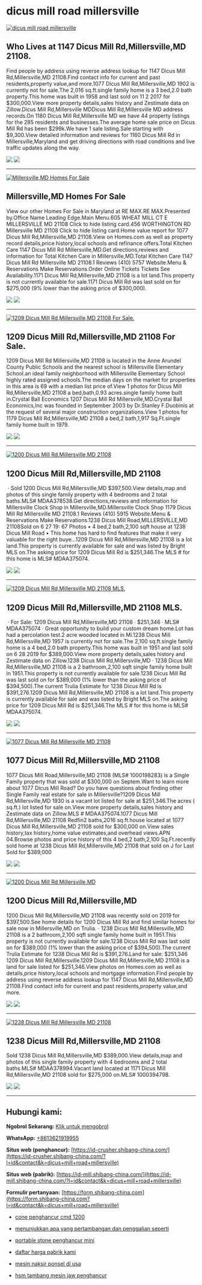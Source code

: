 # dicus mill road millersville

<a href="https://swt.shibang-china.com/?l=id&img&k=dicus+mill+road+millersville" target="_blank">![dicus mill road millersville](http://static.shibang-china.com/all-800x300/1086.jpg)</a>

## Who Lives at 1147 Dicus Mill Rd,Millersville,MD 21108.
Find people by address using reverse address lookup for 1147 Dicus Mill Rd,Millersville,MD 21108.Find contact info for current and past residents,property value,and more.1077 Dicus Mill Rd,Millersville,MD 1902 is currently not for sale.The 2,016 sq.ft.single family home is a 3 bed,2.0 bath property.This home was built in 1958 and last sold on 11 2 2017 for $300,000.View more property details,sales history and Zestimate data on Zillow.Dicus Mill Rd,Millersville MDDicus Mill Rd,Millersville MD address records.On 1180 Dicus Mill Rd,Millersville MD we have 44 property listings for the 285 residents and businesses.The average home sale price on Dicus Mill Rd has been $299k.We have 1 sale listing.Sale starting with $9,300.View detailed information and reviews for 1160 Dicus Mill Rd in Millersville,Maryland and get driving directions with road conditions and live traffic updates along the way.


<a href="https://whatsapp.shibangsoft.com/WhatsApp.php" target="_blank" title="WhatsApp">![](http://static.shibang-china.com/icon/whatsapp.png)</a> <a href="https://swt.shibang-china.com/?l=id&icon&k=dicus+mill+road+millersville" target="_blank">![](http://static.shibang-china.com/icon/chat-id.png)</a>

---

<a href="https://swt.shibang-china.com/?l=id&img&k=dicus+mill+road+millersville" target="_blank">![Millersville,MD Homes For Sale](http://static.shibang-china.com/all-800x300/1140.jpg)</a>

## Millersville,MD Homes For Sale
View our other Homes For Sale in Maryland at RE MAX.RE MAX.Presented by.Office Name Leading Edge.Main Menu.605 WHEAT MILL CT E MILLERSVILLE MD 21108 Click to hide listing card.456 WORTHINGTON RD Millersville MD 21108 Click to hide listing card.Home value report for 1077 Dicus Mill Rd,Millersville,MD 21108.View on Homes.com as well as property record details,price history,local schools and refinance offers.Total Kitchen Care 1147 Dicus Mill Rd Millersville,MD.Get directions,reviews and information for Total Kitchen Care in Millersville,MD.Total Kitchen Care 1147 Dicus Mill Rd Millersville MD 21108.1 Reviews (410) 5757 Website.Menu &amp; Reservations Make Reservations.Order Online Tickets Tickets See Availability.1171 Dicus Mill Rd,Millersville,MD 21108 is a lot land.This property is not currently available for sale.1171 Dicus Mill Rd was last sold on for $275,000 (9% lower than the asking price of $300,000).


<a href="https://whatsapp.shibangsoft.com/WhatsApp.php" target="_blank" title="WhatsApp">![](http://static.shibang-china.com/icon/whatsapp.png)</a> <a href="https://swt.shibang-china.com/?l=id&icon&k=dicus+mill+road+millersville" target="_blank">![](http://static.shibang-china.com/icon/chat-id.png)</a>

---

<a href="https://swt.shibang-china.com/?l=id&img&k=dicus+mill+road+millersville" target="_blank">![1209 Dicus Mill Rd,Millersville,MD 21108 For Sale.](http://static.shibang-china.com/all-800x300/1475.jpg)</a>

## 1209 Dicus Mill Rd,Millersville,MD 21108 For Sale.
1209 Dicus Mill Rd Millersville,MD 21108 is located in the Anne Arundel County Public Schools and the nearest school is Millersville Elementary School.an ideal family neighborhood with Millersville Elementary School highly rated assigned schools.The median days on the market for properties in this area is 69 with a median list price of.View 1 photos for Dicus Mill Rd,Millersville,MD 21108 a bed,bath,0.93 acres.single family home built in.Crystal Ball Economics 1207 Dicus Mill Rd Millersville,MD.Crystal Ball Economics,Inc was founded in September 2003 by Dr.Stanley F.Duobinis at the request of several major construction organizations.View 1 photos for 1179 Dicus Mill Rd,Millersville,MD 21108 a bed,2 bath,1,917 Sq.Ft.single family home built in 1979.


<a href="https://whatsapp.shibangsoft.com/WhatsApp.php" target="_blank" title="WhatsApp">![](http://static.shibang-china.com/icon/whatsapp.png)</a> <a href="https://swt.shibang-china.com/?l=id&icon&k=dicus+mill+road+millersville" target="_blank">![](http://static.shibang-china.com/icon/chat-id.png)</a>

---

<a href="https://swt.shibang-china.com/?l=id&img&k=dicus+mill+road+millersville" target="_blank">![1200 Dicus Mill Rd,Millersville,MD 21108](http://static.shibang-china.com/all-800x300/164.jpg)</a>

## 1200 Dicus Mill Rd,Millersville,MD 21108
&nbsp;&#0183;&#32;Sold 1200 Dicus Mill Rd,Millersville,MD $397,500.View details,map and photos of this single family property with 4 bedrooms and 2 total baths.MLS# MDAA378538.Get directions,reviews and information for Millersville Clock Shop in Millersville,MD.Millersville Clock Shop 1179 Dicus Mill Rd Millersville MD 21108.1 Reviews (410) 5915 Website.Menu &amp; Reservations Make Reservations.1238 Dicus Mill Road,MILLERSVILLE,MD 21108Sold on 6 27 19: 67 Photos • 4 bed,2 bath,2,100 sqft house at 1238 Dicus Mill Road • This home has hard to find features that make it very valuable for the right buye…1209 Dicus Mill Rd,Millersville,MD 21108 is a lot land.This property is currently available for sale and was listed by Bright MLS on.The asking price for 1209 Dicus Mill Rd is $251,346.The MLS # for this home is MLS# MDAA375074.


<a href="https://whatsapp.shibangsoft.com/WhatsApp.php" target="_blank" title="WhatsApp">![](http://static.shibang-china.com/icon/whatsapp.png)</a> <a href="https://swt.shibang-china.com/?l=id&icon&k=dicus+mill+road+millersville" target="_blank">![](http://static.shibang-china.com/icon/chat-id.png)</a>

---

<a href="https://swt.shibang-china.com/?l=id&img&k=dicus+mill+road+millersville" target="_blank">![1209 Dicus Mill Rd,Millersville,MD 21108 MLS.](http://static.shibang-china.com/all-800x300/338.jpg)</a>

## 1209 Dicus Mill Rd,Millersville,MD 21108 MLS.
&nbsp;&#0183;&#32;For Sale: 1209 Dicus Mill Rd,Millersville,MD 21108 ∙ $251,346 ∙ MLS# MDAA375074 ∙ Great opportunity to build your custom dream home.Lot has had a percolation test.2 acre wooded located in Mi.1238 Dicus Mill Rd,Millersville,MD 1957 is currently not for sale.The 2,100 sq.ft.single family home is a 4 bed,2.0 bath property.This home was built in 1951 and last sold on 6 28 2019 for $389,000.View more property details,sales history and Zestimate data on Zillow.1238 Dicus Mill Rd,Millersville,MD&nbsp;&#0183;&#32;1238 Dicus Mill Rd,Millersville,MD 21108 is a 2 bathroom,2,100 sqft single family home built in 1951.This property is not currently available for sale.1238 Dicus Mill Rd was last sold on for $389,000 (1% lower than the asking price of $394,500).The current Trulia Estimate for 1238 Dicus Mill Rd is $391,276.1209 Dicus Mill Rd,Millersville,MD 21108 is a lot land.This property is currently available for sale and was listed by Bright MLS on.The asking price for 1209 Dicus Mill Rd is $251,346.The MLS # for this home is MLS# MDAA375074.


<a href="https://whatsapp.shibangsoft.com/WhatsApp.php" target="_blank" title="WhatsApp">![](http://static.shibang-china.com/icon/whatsapp.png)</a> <a href="https://swt.shibang-china.com/?l=id&icon&k=dicus+mill+road+millersville" target="_blank">![](http://static.shibang-china.com/icon/chat-id.png)</a>

---

<a href="https://swt.shibang-china.com/?l=id&img&k=dicus+mill+road+millersville" target="_blank">![1077 Dicus Mill Rd,Millersville,MD 21108](http://static.shibang-china.com/all-800x300/339.jpg)</a>

## 1077 Dicus Mill Rd,Millersville,MD 21108
1077 Dicus Mill Road,Millersville,MD 21108 (MLS# 1000198283) is a Single Family property that was sold at $300,000 on Septem.Want to learn more about 1077 Dicus Mill Road? Do you have questions about finding other Single Family real estate for sale in Millersville?1209 Dicus Mill Rd,Millersville,MD 1930 is a vacant lot listed for sale at $251,346.The acres ( sq.ft.) lot listed for sale on.View more property details,sales history and Zestimate data on Zillow.MLS # MDAA375074.1077 Dicus Mill Rd,Millersville,MD 21108 Redfin2 baths,2016 sq.ft.house located at 1077 Dicus Mill Rd,Millersville,MD 21108 sold for $300,000 on.View sales history,tax history,home value estimates,and overhead views.APN 04.Browse photos and price history of this 4 bed,2 bath,2,100 Sq.Ft.recently sold home at 1238 Dicus Mill Rd,Millersville,MD 21108 that sold on J for Last Sold for $389,000


<a href="https://whatsapp.shibangsoft.com/WhatsApp.php" target="_blank" title="WhatsApp">![](http://static.shibang-china.com/icon/whatsapp.png)</a> <a href="https://swt.shibang-china.com/?l=id&icon&k=dicus+mill+road+millersville" target="_blank">![](http://static.shibang-china.com/icon/chat-id.png)</a>

---

<a href="https://swt.shibang-china.com/?l=id&img&k=dicus+mill+road+millersville" target="_blank">![1200 Dicus Mill Rd,Millersville,MD](http://static.shibang-china.com/all-800x300/1059.jpg)</a>

## 1200 Dicus Mill Rd,Millersville,MD
1200 Dicus Mill Rd,Millersville,MD 21108 was recently sold on 2019 for $397,500.See home details for 1200 Dicus Mill Rd and find similar homes for sale now in Millersville,MD on Trulia.&nbsp;&#0183;&#32;1238 Dicus Mill Rd,Millersville,MD 21108 is a 2 bathroom,2,100 sqft single family home built in 1951.This property is not currently available for sale.1238 Dicus Mill Rd was last sold on for $389,000 (1% lower than the asking price of $394,500).The current Trulia Estimate for 1238 Dicus Mill Rd is $391,276.Land for sale: $251,346 1209 Dicus Mill Rd,Millersville.1209 Dicus Mill Rd,Millersville,MD 21108 is a land for sale listed for $251,346.View photos on Homes.com as well as details,price history,local schools and mortgage information.Find people by address using reverse address lookup for 1147 Dicus Mill Rd,Millersville,MD 21108.Find contact info for current and past residents,property value,and more.


<a href="https://whatsapp.shibangsoft.com/WhatsApp.php" target="_blank" title="WhatsApp">![](http://static.shibang-china.com/icon/whatsapp.png)</a> <a href="https://swt.shibang-china.com/?l=id&icon&k=dicus+mill+road+millersville" target="_blank">![](http://static.shibang-china.com/icon/chat-id.png)</a>

---

<a href="https://swt.shibang-china.com/?l=id&img&k=dicus+mill+road+millersville" target="_blank">![1238 Dicus Mill Rd,Millersville,MD 21108](http://static.shibang-china.com/all-800x300/1496.jpg)</a>

## 1238 Dicus Mill Rd,Millersville,MD 21108
Sold 1238 Dicus Mill Rd,Millersville,MD $389,000.View details,map and photos of this single family property with 4 bedrooms and 2 total baths.MLS# MDAA378994.Vacant land located at 1171 Dicus Mill Rd,Millersville,MD 21108 sold for $275,000 on.MLS# 1000394798.

<a href="https://whatsapp.shibangsoft.com/WhatsApp.php" target="_blank" title="WhatsApp">![](http://static.shibang-china.com/icon/whatsapp.png)</a> <a href="https://swt.shibang-china.com/?l=id&icon&k=dicus+mill+road+millersville" target="_blank">![](http://static.shibang-china.com/icon/chat-id.png)</a>

---
## Hubungi kami:

**Ngobrol Sekarang:** [Klik untuk mengobrol](https://swt.shibang-china.com?l=id&contact&k=dicus+mill+road+millersville)

**WhatsApp:**  [+8613621919955](https://whatsapp.shibangsoft.com/WhatsApp.php)

**Situs web (penghancur):** [https://id-crusher.shibang-china.com/](https://id-crusher.shibang-china.com/?l=id&contact&k=dicus+mill+road+millersville)

**Situs web (pabrik):** [https://id-mill.shibang-china.com/](https://id-mill.shibang-china.com/?l=id&contact&k=dicus+mill+road+millersville)

**Formulir pertanyaan:** [https://form.shibang-china.com](https://form.shibang-china.com?l=id&contact&k=dicus+mill+road+millersville)

* [cone penghancur cmd 1200](../42/cone%20penghancur%20cmd%201200.md)

* [menunjukkan apa yang pertambangan dan penggalian seperti](../47/menunjukkan%20apa%20yang%20pertambangan%20dan%20penggalian%20seperti.md)

* [portable stone penghancur mini](../43/portable%20stone%20penghancur%20mini.md)

* [daftar harga pabrik kami](../49/daftar%20harga%20pabrik%20kami.md)

* [mesin naksir ponsel di usa](../42/mesin%20naksir%20ponsel%20di%20usa.md)

* [hsm tambang mesin jaw penghancur](../41/hsm%20tambang%20mesin%20jaw%20penghancur.md)